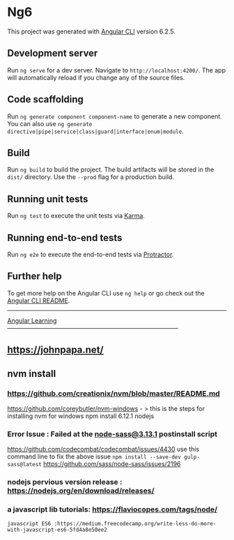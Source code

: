 # Ng6

This project was generated with [Angular CLI](https://github.com/angular/angular-cli) version 6.2.5.

## Development server

Run `ng serve` for a dev server. Navigate to `http://localhost:4200/`. The app will automatically reload if you change any of the source files.

## Code scaffolding

Run `ng generate component component-name` to generate a new component. You can also use `ng generate directive|pipe|service|class|guard|interface|enum|module`.

## Build

Run `ng build` to build the project. The build artifacts will be stored in the `dist/` directory. Use the `--prod` flag for a production build.

## Running unit tests

Run `ng test` to execute the unit tests via [Karma](https://karma-runner.github.io).

## Running end-to-end tests

Run `ng e2e` to execute the end-to-end tests via [Protractor](http://www.protractortest.org/).

## Further help

To get more help on the Angular CLI use `ng help` or go check out the [Angular CLI README](https://github.com/angular/angular-cli/blob/master/README.md).
____________________________
[Angular Learning](https://github.com/Jennychen66/LearnJs/wiki/Angular-Learning)
————————————————————————————
## https://johnpapa.net/
## nvm install
### https://github.com/creationix/nvm/blob/master/README.md 
https://github.com/coreybutler/nvm-windows   - > this is the steps for installing nvm for windows
    npm install 6.12.1 nodejs
    
### Error Issue : Failed at the node-sass@3.13.1 postinstall script
https://github.com/codecombat/codecombat/issues/4430
use this command line to fix the above issue
    `npm install --save-dev gulp-sass@latest`
https://github.com/sass/node-sass/issues/2196
### nodejs pervious version release : https://nodejs.org/en/download/releases/
### a javascript lib tutorials: https://flaviocopes.com/tags/node/
    javascript ES6 :https://medium.freecodecamp.org/write-less-do-more-with-javascript-es6-5fd4a8e50ee2
